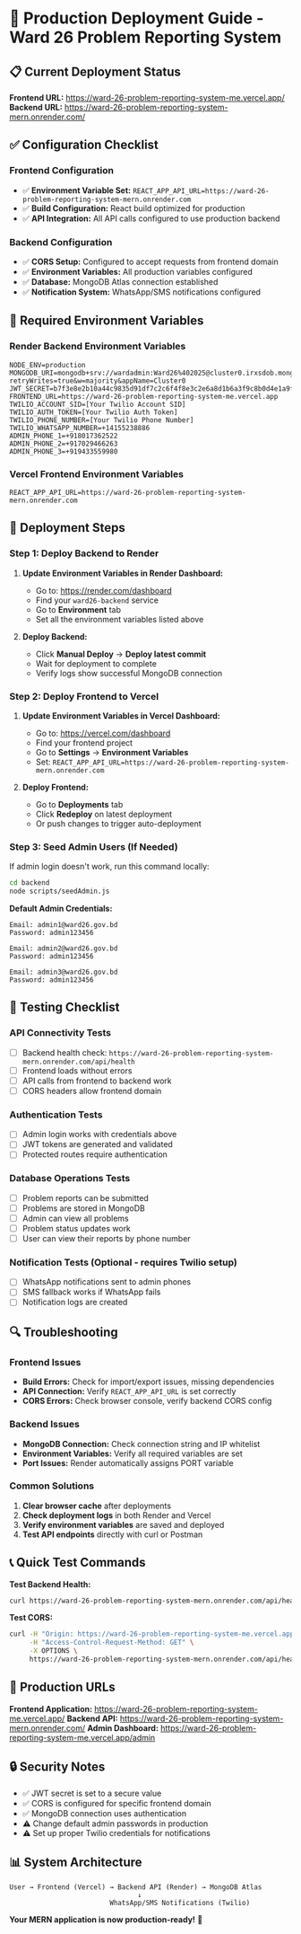 # 🚀 Production Deployment Guide - Ward 26 Problem Reporting System

## 📋 Current Deployment Status

**Frontend URL:** https://ward-26-problem-reporting-system-me.vercel.app/
**Backend URL:** https://ward-26-problem-reporting-system-mern.onrender.com/

## ✅ Configuration Checklist

### Frontend Configuration
- ✅ **Environment Variable Set:** `REACT_APP_API_URL=https://ward-26-problem-reporting-system-mern.onrender.com`
- ✅ **Build Configuration:** React build optimized for production
- ✅ **API Integration:** All API calls configured to use production backend

### Backend Configuration
- ✅ **CORS Setup:** Configured to accept requests from frontend domain
- ✅ **Environment Variables:** All production variables configured
- ✅ **Database:** MongoDB Atlas connection established
- ✅ **Notification System:** WhatsApp/SMS notifications configured

## 🔧 Required Environment Variables

### Render Backend Environment Variables
```env
NODE_ENV=production
MONGODB_URI=mongodb+srv://wardadmin:Ward26%402025@cluster0.irxsdob.mongodb.net/wardno26?retryWrites=true&w=majority&appName=Cluster0
JWT_SECRET=b7f3e8e2b10a44c9835d91df7c2c6f4f8e3c2e6a8d1b6a3f9c8b0d4e1a9f7e2b
FRONTEND_URL=https://ward-26-problem-reporting-system-me.vercel.app
TWILIO_ACCOUNT_SID=[Your Twilio Account SID]
TWILIO_AUTH_TOKEN=[Your Twilio Auth Token]
TWILIO_PHONE_NUMBER=[Your Twilio Phone Number]
TWILIO_WHATSAPP_NUMBER=+14155238886
ADMIN_PHONE_1=+918017362522
ADMIN_PHONE_2=+917029466263
ADMIN_PHONE_3=+919433559980
```

### Vercel Frontend Environment Variables
```env
REACT_APP_API_URL=https://ward-26-problem-reporting-system-mern.onrender.com
```

## 🚀 Deployment Steps

### Step 1: Deploy Backend to Render

1. **Update Environment Variables in Render Dashboard:**
   - Go to: https://render.com/dashboard
   - Find your `ward26-backend` service
   - Go to **Environment** tab
   - Set all the environment variables listed above

2. **Deploy Backend:**
   - Click **Manual Deploy** → **Deploy latest commit**
   - Wait for deployment to complete
   - Verify logs show successful MongoDB connection

### Step 2: Deploy Frontend to Vercel

1. **Update Environment Variables in Vercel Dashboard:**
   - Go to: https://vercel.com/dashboard
   - Find your frontend project
   - Go to **Settings** → **Environment Variables**
   - Set: `REACT_APP_API_URL=https://ward-26-problem-reporting-system-mern.onrender.com`

2. **Deploy Frontend:**
   - Go to **Deployments** tab
   - Click **Redeploy** on latest deployment
   - Or push changes to trigger auto-deployment

### Step 3: Seed Admin Users (If Needed)

If admin login doesn't work, run this command locally:
```bash
cd backend
node scripts/seedAdmin.js
```

**Default Admin Credentials:**
```
Email: admin1@ward26.gov.bd
Password: admin123456

Email: admin2@ward26.gov.bd
Password: admin123456

Email: admin3@ward26.gov.bd
Password: admin123456
```

## 🧪 Testing Checklist

### API Connectivity Tests
- [ ] Backend health check: `https://ward-26-problem-reporting-system-mern.onrender.com/api/health`
- [ ] Frontend loads without errors
- [ ] API calls from frontend to backend work
- [ ] CORS headers allow frontend domain

### Authentication Tests
- [ ] Admin login works with credentials above
- [ ] JWT tokens are generated and validated
- [ ] Protected routes require authentication

### Database Operations Tests
- [ ] Problem reports can be submitted
- [ ] Problems are stored in MongoDB
- [ ] Admin can view all problems
- [ ] Problem status updates work
- [ ] User can view their reports by phone number

### Notification Tests (Optional - requires Twilio setup)
- [ ] WhatsApp notifications sent to admin phones
- [ ] SMS fallback works if WhatsApp fails
- [ ] Notification logs are created

## 🔍 Troubleshooting

### Frontend Issues
- **Build Errors:** Check for import/export issues, missing dependencies
- **API Connection:** Verify `REACT_APP_API_URL` is set correctly
- **CORS Errors:** Check browser console, verify backend CORS config

### Backend Issues
- **MongoDB Connection:** Check connection string and IP whitelist
- **Environment Variables:** Verify all required variables are set
- **Port Issues:** Render automatically assigns PORT variable

### Common Solutions
1. **Clear browser cache** after deployments
2. **Check deployment logs** in both Render and Vercel
3. **Verify environment variables** are saved and deployed
4. **Test API endpoints** directly with curl or Postman

## 📞 Quick Test Commands

**Test Backend Health:**
```bash
curl https://ward-26-problem-reporting-system-mern.onrender.com/api/health
```

**Test CORS:**
```bash
curl -H "Origin: https://ward-26-problem-reporting-system-me.vercel.app" \
     -H "Access-Control-Request-Method: GET" \
     -X OPTIONS \
     https://ward-26-problem-reporting-system-mern.onrender.com/api/health
```

## 🎉 Production URLs

**Frontend Application:** https://ward-26-problem-reporting-system-me.vercel.app/
**Backend API:** https://ward-26-problem-reporting-system-mern.onrender.com/
**Admin Dashboard:** https://ward-26-problem-reporting-system-me.vercel.app/admin

## 🔒 Security Notes

- ✅ JWT secret is set to a secure value
- ✅ CORS is configured for specific frontend domain
- ✅ MongoDB connection uses authentication
- ⚠️ Change default admin passwords in production
- ⚠️ Set up proper Twilio credentials for notifications

## 📊 System Architecture

```
User → Frontend (Vercel) → Backend API (Render) → MongoDB Atlas
                                ↓
                         WhatsApp/SMS Notifications (Twilio)
```

**Your MERN application is now production-ready!** 🚀
